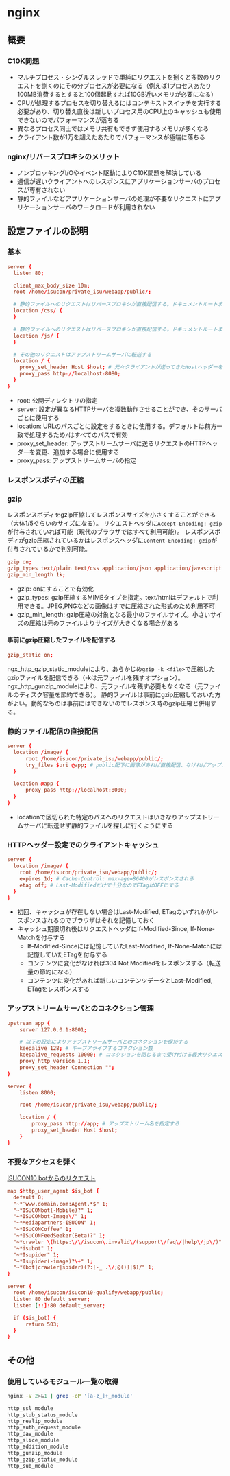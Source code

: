# nginx

## 概要

### C10K問題

- マルチプロセス・シングルスレッドで単純にリクエストを捌くと多数のリクエストを捌くのにその分プロセスが必要になる（例えば1プロセスあたり100MB消費するとすると100個起動すれば10GB近いメモリが必要になる）
- CPUが処理するプロセスを切り替えるにはコンテキストスイッチを実行する必要があり、切り替え直後は新しいプロセス用のCPU上のキャッシュも使用できないのでパフォーマンスが落ちる
- 異なるプロセス同士ではメモリ共有もできず使用するメモリが多くなる
- クライアント数が1万を超えたあたりでパフォーマンスが極端に落ちる

### nginx/リバースプロキシのメリット

- ノンブロッキングI/Oやイベント駆動によりC10K問題を解決している
- 通信が遅いクライアントへのレスポンスにアプリケーションサーバのプロセスが専有されない
- 静的ファイルなどアプリケーションサーバの処理が不要なリクエストにアプリケーションサーバのワークロードが利用されない

## 設定ファイルの説明

### 基本

```conf
server {
  listen 80;

  client_max_body_size 10m;
  root /home/isucon/private_isu/webapp/public/;

  # 静的ファイルへのリクエストはリバースプロキシが直接配信する。ドキュメントルートまでのすべてのディレクトリで一般ユーザーでの実行権限が必要
  location /css/ {
  }

  # 静的ファイルへのリクエストはリバースプロキシが直接配信する。ドキュメントルートまでのすべてのディレクトリで一般ユーザーでの実行権限が必要
  location /js/ {
  }

  # その他のリクエストはアップストリームサーバに転送する
  location / {
    proxy_set_header Host $host; # 元々クライアントが送ってきたHostヘッダーをアップストリームサーバに指定する（デフォルトはproxy_passで指定したホスト名になる）
    proxy_pass http://localhost:8080;
  }
}
```

- root: 公開ディレクトリの指定
- server: 設定が異なるHTTPサーバを複数動作させることができ、そのサーバごとに使用する
- location: URLのパスごとに設定をするときに使用する。デフォルトは前方一致で処理するため`/`はすべてのパスで有効
- proxy_set_header: アップストリームサーバに送るリクエストのHTTPヘッダーを変更、追加する場合に使用する
- proxy_pass: アップストリームサーバの指定

### レスポンスボディの圧縮

### gzip

レスポンスボディをgzip圧縮してレスポンスサイズを小さくすることができる（大体1/5ぐらいのサイズになる）。
リクエストヘッダに`Accept-Encoding: gzip`が付与されていれば可能（現代のブラウザではすべて利用可能）。
レスポンスボディがgzip圧縮されているかはレスポンスヘッダに`Content-Encoding: gzip`が付与されているかで判別可能。

```conf
gzip on;
gzip_types text/plain text/css application/json application/javascript text/xml application/xml application/xml+rss text/javascript;
gzip_min_length 1k;
```

- gzip: onにすることで有効化
- gzip_types: gzip圧縮するMIMEタイプを指定。text/htmlはデフォルトで利用できる。JPEG,PNGなどの画像はすでに圧縮された形式のため利用不可
- gzip_min_length: gzip圧縮の対象となる最小のファイルサイズ。小さいサイズの圧縮は元のファイルよりサイズが大きくなる場合がある

#### 事前にgzip圧縮したファイルを配信する

```conf
gzip_static on;
```

ngx_http_gzip_static_moduleにより、あらかじめ`gzip -k <file>`で圧縮したgzipファイルを配信できる（-kは元ファイルを残すオプション）。
ngx_http_gunzip_moduleにより、元ファイルを残す必要もなくなる（元ファイルのディスク容量を節約できる）。
静的ファイルは事前にgzip圧縮しておいた方がよい。動的なものは事前にはできないのでレスポンス時のgzip圧縮と併用する。

### 静的ファイル配信の直接配信

```conf
server {
  location /image/ {
      root /home/isucon/private_isu/webapp/public/;
      try_files $uri @app; # public配下に画像があれば直接配信、なければアップストリームサーバに転送
  }

  location @app {
      proxy_pass http://localhost:8000;
  }
}
```

- locationで区切られた特定のパスへのリクエストはいきなりアップストリームサーバに転送せず静的ファイルを探しに行くようにする

### HTTPヘッダー設定でのクライアントキャッシュ

```conf
server {
  location /image/ {
    root /home/isucon/private_isu/webapp/public/;
    expires 1d; # Cache-Control: max-age=86400がレスポンスされる
    etag off; # Last-Modifiedだけで十分なのでETagはOFFにする
  }
}
```

- 初回、キャッシュが存在しない場合はLast-Modified, ETagのいずれかがレスポンスされるのでブラウザはそれを記憶しておく
- キャッシュ期限切れ後はリクエストヘッダにIf-Modified-Since, If-None-Matchを付与する
  - If-Modified-Sinceには記憶していたLast-Modified, If-None-Matchには記憶していたETagを付与する
  - コンテンツに変化がなければ304 Not Modifiedをレスポンスする（転送量の節約になる）
  - コンテンツに変化があれば新しいコンテンツデータとLast-Modified, ETagをレスポンスする

### アップストリームサーバとのコネクション管理

```conf
upstream app {
    server 127.0.0.1:8001;

    # 以下の設定によりアップストリームサーバとのコネクションを保持する
    keepalive 128; # キープアライブするコネクション数
    keepalive_requests 10000; # コネクションを閉じるまで受け付ける最大リクエスト数
    proxy_http_version 1.1;
    proxy_set_header Connection "";
}

server {
    listen 8000;

    root /home/isucon/private_isu/webapp/public/;

    location / {
        proxy_pass http://app; # アップストリーム名を指定する
        proxy_set_header Host $host;
    }
}
```

### 不要なアクセスを弾く

[ISUCON10 botからのリクエスト](https://gist.github.com/progfay/25edb2a9ede4ca478cb3e2422f1f12f6#bot-%E3%81%8B%E3%82%89%E3%81%AE%E3%83%AA%E3%82%AF%E3%82%A8%E3%82%B9%E3%83%88)

```conf
map $http_user_agent $is_bot {
  default 0;
  "~*^www.domain.com:Agent.*$" 1;
  "~*ISUCONbot(-Mobile)?" 1;
  "~*ISUCONbot-Image\/" 1;
  "~*Mediapartners-ISUCON" 1;
  "~*ISUCONCoffee" 1;
  "~*ISUCONFeedSeeker(Beta)?" 1;
  "~*crawler \(https:\/\/isucon\.invalid\/(support\/faq\/|help\/jp\/)" 1;
  "~*isubot" 1;
  "~*Isupider" 1;
  "~*Isupider(-image)?\+" 1;
  "~*(bot|crawler|spider)(?:[-_ .\/;@()]|$)/" 1;
}

server {
  root /home/isucon/isucon10-qualify/webapp/public;
  listen 80 default_server;
  listen [::]:80 default_server;

  if ($is_bot) {
      return 503;
  }
}
```

## その他

### 使用しているモジュール一覧の取得

```sh
nginx -V 2>&1 | grep -oP '[a-z_]+_module'

http_ssl_module
http_stub_status_module
http_realip_module
http_auth_request_module
http_dav_module
http_slice_module
http_addition_module
http_gunzip_module
http_gzip_static_module
http_sub_module
```